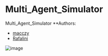 # Multi_Agent_Simulator
Multi_Agent_Simulator
**Authors:
* [macczy](https://github.com/macczy)
* [Rafalini](https://github.com/Rafalini)


![image](https://user-images.githubusercontent.com/44322872/104380686-aaa7a400-552b-11eb-98c6-e254d1b9727e.png)
